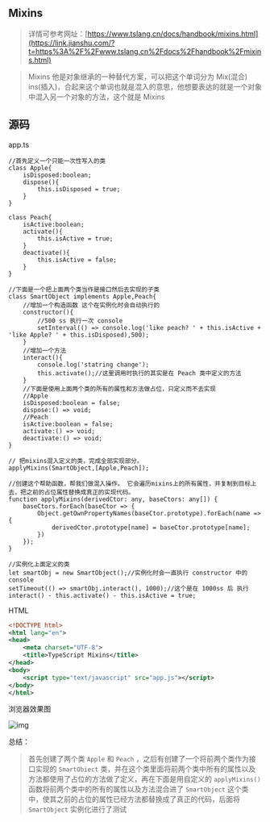 ## Mixins

> 详情可参考网址：[https://www.tslang.cn/docs/handbook/mixins.html](https://link.jianshu.com/?t=https%3A%2F%2Fwww.tslang.cn%2Fdocs%2Fhandbook%2Fmixins.html)

> Mixins 他是对象继承的一种替代方案，可以把这个单词分为 Mix(混合) ins(插入)，合起来这个单词也就是混入的意思，他想要表达的就是一个对象中混入另一个对象的方法，这个就是 Mixins

## 源码

app.ts

```tsx
//首先定义一个只能一次性写入的类
class Apple{
    isDisposed:boolean;
    dispose(){
        this.isDisposed = true;
    }
}

class Peach{
    isActive:boolean;
    activate(){
        this.isActive = true;
    }
    deactivate(){
        this.isActive = false;
    }
}

//下面是一个把上面两个类当作是接口然后去实现的子类
class SmartObject implements Apple,Peach{
    //增加一个构造函数 这个在实例化时会自动执行的
    constructor(){
        //500 ss 执行一次 console 
        setInterval(() => console.log('like peach? ' + this.isActive + 'like Apple? ' + this.isDisposed),500);
    }
    //增加一个方法
    interact(){
        console.log('statring change');
        this.activate();//这里调用时执行的其实是在 Peach 类中定义的方法
    }
    //下面是使用上面两个类的所有的属性和方法做占位，只定义而不去实现
    //Apple
    isDisposed:boolean = false;
    dispose:() => void;
    //Peach
    isActive:boolean = false;
    activate:() => void;
    deactivate:() => void;
}

// 把mixins混入定义的类，完成全部实现部分。
applyMixins(SmartObject,[Apple,Peach]);

//创建这个帮助函数，帮我们做混入操作。 它会遍历mixins上的所有属性，并复制到目标上去，把之前的占位属性替换成真正的实现代码。
function applyMixins(derivedCtor: any, baseCtors: any[]) {
    baseCtors.forEach(baseCtor => {
        Object.getOwnPropertyNames(baseCtor.prototype).forEach(name => {
            derivedCtor.prototype[name] = baseCtor.prototype[name];
        })
    });
}

//实例化上面定义的类
let smartObj = new SmartObject();//实例化时会一直执行 constructor 中的 console
setTimeout(() => smartObj.interact(), 1000);//这个是在 1000ss 后 执行  interact() - this.activate() - this.isActive = true;
```

HTML

```xml
<!DOCTYPE html>
<html lang="en">
<head>
    <meta charset="UTF-8">
    <title>TypeScript Mixins</title>
</head>
<body>
    <script type="text/javascript" src="app.js"></script>
</body>
</html>
```

浏览器效果图

![img](https://upload-images.jianshu.io/upload_images/9064013-cdda64a5b0035ab8.png)

总结：

> 首先创建了两个类 `Apple` 和 `Peach` ，之后有创建了一个将前两个类作为接口实现的 `SmartObiect` 类，并在这个类里面将前两个类中所有的属性以及方法都使用了占位的方法做了定义，再在下面是用自定义的 `applyMixins()` 函数将前两个类中的所有的属性以及方法混合进了 `SmartObject` 这个类中，使其之前的占位的属性已经方法都替换成了真正的代码，后面将 `SmartObject` 实例化进行了测试

